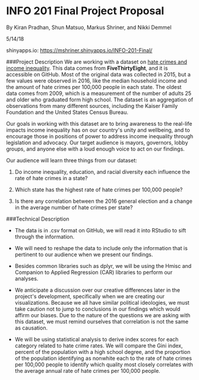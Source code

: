 # INFO 201 Final Project Proposal
By Kiran Pradhan, Shun Matsuo, Markus Shriner, and Nikki Demmel

5/14/18

shinyapps.io: https://mshriner.shinyapps.io/INFO-201-Final/

###Project Description
We are working with a dataset on [hate crimes and income inequality](https://github.com/fivethirtyeight/data/tree/master/hate-crimes). 
This data comes from **FiveThirtyEight**, and it is accessible on GitHub. Most 
of the original data was collected in 2015, but a few values were observed in 
2016, like the median household income and the amount of hate crimes per 100,000 
people in each state. The oldest data comes from 2009, which is a measurement of
the number of adults 25 and older who graduated form high school. The dataset is
an aggregation of observations from many different sources, including the Kaiser
Family Foundation and the United States Census Bureau.

Our goals in working with this dataset are to bring awareness to the real-life 
impacts income inequality has on our country's unity and wellbeing, and to 
encourage those in positions of power to address income inequality through 
legislation and advocacy. Our target audience is mayors, governors, 
lobby groups, and anyone else with a loud enough voice to act on our findings.


Our audience will learn three things from our dataset:

1. Do income inequality, education, and racial diversity each influence the rate
of hate crimes in a state?

2. Which state has the highest rate of hate crimes per 100,000 people?

3. Is there any correlation between the 2016 general election and a change in 
the average number of hate crimes per state?

###Technical Description
- The data is in .csv format on GitHub, we will read it into RStudio to sift 
through the information.

- We will need to reshape the data to include only the information that is 
pertinent to our audience when we present our findings.

- Besides common libraries such as dplyr, we will be using the Hmisc and 
Companion to Applied Regression (CAR) libraries to perform our analyses.

- We anticipate a discussion over our creative differences later in the 
project's development, specifically when we are creating our visualizations. 
Because we all have similar political ideologies, we must take caution not to 
jump to conclusions in our findings which would affirm our biases. Due to the 
nature of the questions we are asking with this dataset, we must remind 
ourselves that correlation is not the same as causation.

- We will be using statistical analysis to derive index scores for each category 
related to hate crime rates. We will compare the Gini index, percent of the 
population with a high school degree, and the proportion of the population 
identifying as nonwhite each to the rate of hate crimes per 100,000 people to 
identify which quality most closely correlates with the average annual rate of 
hate crimes per 100,000 people.
